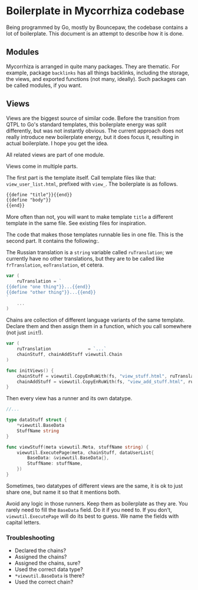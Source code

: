 # Boilerplate in Mycorrhiza codebase

Being programmed by Go, mostly by Bouncepaw, the codebase contains a lot of boilerplate. This document is an attempt to describe how it is done.

## Modules

Mycorrhiza is arranged in quite many packages. They are thematic. For example, package `backlinks` has all things backlinks, including the storage, the views, and exported functions (not many, ideally). Such packages can be called modules, if you want.

## Views

Views are the biggest source of similar code. Before the transition from QTPL to Go's standard templates, this boilerplate energy was split differently, but was not instantly obvious. The current approach does not really introduce new boilerplate energy, but it does focus it, resulting in actual boilerplate. I hope you get the idea.

All related views are part of one module.

Views come in multiple parts.

The first part is the template itself. Call template files like that: `view_user_list.html`, prefixed with `view_`. The boilerplate is as follows.

```html
{{define "title"}}{{end}}
{{define "body"}}
{{end}}
```

More often than not, you will want to make template `title` a different template in the same file. See existing files for inspiration.

The code that makes those templates runnable lies in one file. This is the second part. It contains the following:.

The Russian translation is a `string` variable called `ruTranslation`; we currently have no other translations, but they are to be called like `frTranslation`, `eoTranslation`, et cetera.


```go
var (
	ruTranslation = `
{{define "one thing"}}...{{end}}
{{define "other thing"}}...{{end}}
`
	...
)
```

Chains are collection of different language variants of the same template. Declare them and then assign them in a function, which you call somewhere (not just `init`!).

```go
var (
	ruTranslation              = `...`
	chainStuff, chainAddStuff viewutil.Chain
)

func initViews() {
	chainStuff = viewutil.CopyEnRuWith(fs, "view_stuff.html", ruTranslation)
	chainAddStuff = viewutil.CopyEnRuWith(fs, "view_add_stuff.html", ruTranslation)
}
```

Then every view has a runner and its own datatype.

```go
//...

type dataStuff struct {
	*viewutil.BaseData
	StuffName string
}

func viewStuff(meta viewutil.Meta, stuffName string) {
	viewutil.ExecutePage(meta, chainStuff, dataUserList{
		BaseData: &viewutil.BaseData{},
		StuffName: stuffName,
	})
}
```

Sometimes, two datatypes of different views are the same, it is ok to just share one, but name it so that it mentions both.

Avoid any logic in those runners. Keep them as boilerplate as they are. You rarely need to fill the `BaseData` field. Do it if you need to. If you don't, `viewutil.ExecutePage` will do its best to guess. We name the fields with capital letters.

### Troubleshooting

* Declared the chains?
* Assigned the chains?
* Assigned the chains, sure?
* Used the correct data type?
* `*viewutil.BaseData` is there?
* Used the correct chain?
